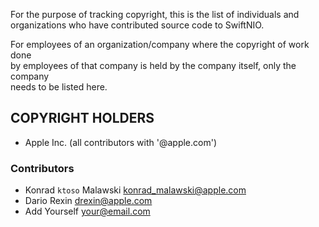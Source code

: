 For the purpose of tracking copyright, this is the list of individuals and   
organizations who have contributed source code to SwiftNIO.   

For employees of an organization/company where the copyright of work done   
by employees of that company is held by the company itself, only the company    
needs to be listed here.    

## COPYRIGHT HOLDERS    

- Apple Inc. (all contributors with '@apple.com')   
    
### Contributors    
    
- Konrad `ktoso` Malawski <konrad_malawski@apple.com>   
- Dario Rexin <drexin@apple.com>    
- Add Yourself <your@email.com>
